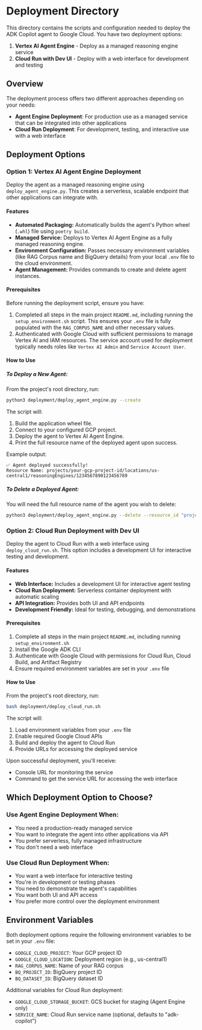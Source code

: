 # Deployment Directory

This directory contains the scripts and configuration needed to deploy the ADK Copilot agent to Google Cloud. You have two deployment options:

1. **Vertex AI Agent Engine** - Deploy as a managed reasoning engine service
2. **Cloud Run with Dev UI** - Deploy with a web interface for development and testing

## Overview

The deployment process offers two different approaches depending on your needs:

- **Agent Engine Deployment**: For production use as a managed service that can be integrated into other applications
- **Cloud Run Deployment**: For development, testing, and interactive use with a web interface

## Deployment Options

### Option 1: Vertex AI Agent Engine Deployment

Deploy the agent as a managed reasoning engine using `deploy_agent_engine.py`. This creates a serverless, scalable endpoint that other applications can integrate with.

#### Features

-   **Automated Packaging:** Automatically builds the agent's Python wheel (`.whl`) file using `poetry build`.
-   **Managed Service:** Deploys to Vertex AI Agent Engine as a fully managed reasoning engine.
-   **Environment Configuration:** Passes necessary environment variables (like RAG Corpus name and BigQuery details) from your local `.env` file to the cloud environment.
-   **Agent Management:** Provides commands to create and delete agent instances.

#### Prerequisites

Before running the deployment script, ensure you have:
1.  Completed all steps in the main project `README.md`, including running the `setup_environment.sh` script. This ensures your `.env` file is fully populated with the `RAG_CORPUS_NAME` and other necessary values.
2.  Authenticated with Google Cloud with sufficient permissions to manage Vertex AI and IAM resources. The service account used for deployment typically needs roles like `Vertex AI Admin` and `Service Account User`.

#### How to Use

##### To Deploy a New Agent:

From the project's root directory, run:

```bash
python3 deployment/deploy_agent_engine.py --create
```

The script will:
1.  Build the application wheel file.
2.  Connect to your configured GCP project.
3.  Deploy the agent to Vertex AI Agent Engine.
4.  Print the full resource name of the deployed agent upon success.

Example output:
```
✅ Agent deployed successfully!
Resource Name: projects/your-gcp-project-id/locations/us-central1/reasoningEngines/1234567890123456789
```

##### To Delete a Deployed Agent:

You will need the full resource name of the agent you wish to delete:

```bash
python3 deployment/deploy_agent_engine.py --delete --resource_id "projects/your-gcp-project-id/locations/us-central1/reasoningEngines/1234567890123456789"
```

### Option 2: Cloud Run Deployment with Dev UI

Deploy the agent to Cloud Run with a web interface using `deploy_cloud_run.sh`. This option includes a development UI for interactive testing and development.

#### Features

-   **Web Interface:** Includes a development UI for interactive agent testing
-   **Cloud Run Deployment:** Serverless container deployment with automatic scaling
-   **API Integration:** Provides both UI and API endpoints
-   **Development Friendly:** Ideal for testing, debugging, and demonstrations

#### Prerequisites

1. Complete all steps in the main project `README.md`, including running `setup_environment.sh`
2. Install the Google ADK CLI
3. Authenticate with Google Cloud with permissions for Cloud Run, Cloud Build, and Artifact Registry
4. Ensure required environment variables are set in your `.env` file

#### How to Use

From the project's root directory, run:

```bash
bash deployment/deploy_cloud_run.sh
```

The script will:
1. Load environment variables from your `.env` file
2. Enable required Google Cloud APIs
3. Build and deploy the agent to Cloud Run
4. Provide URLs for accessing the deployed service

Upon successful deployment, you'll receive:
- Console URL for monitoring the service
- Command to get the service URL for accessing the web interface

## Which Deployment Option to Choose?

### Use Agent Engine Deployment When:
- You need a production-ready managed service
- You want to integrate the agent into other applications via API
- You prefer serverless, fully managed infrastructure
- You don't need a web interface

### Use Cloud Run Deployment When:
- You want a web interface for interactive testing
- You're in development or testing phases
- You need to demonstrate the agent's capabilities
- You want both UI and API access
- You prefer more control over the deployment environment

## Environment Variables

Both deployment options require the following environment variables to be set in your `.env` file:

- `GOOGLE_CLOUD_PROJECT`: Your GCP project ID
- `GOOGLE_CLOUD_LOCATION`: Deployment region (e.g., us-central1)
- `RAG_CORPUS_NAME`: Name of your RAG corpus
- `BQ_PROJECT_ID`: BigQuery project ID
- `BQ_DATASET_ID`: BigQuery dataset ID

Additional variables for Cloud Run deployment:
- `GOOGLE_CLOUD_STORAGE_BUCKET`: GCS bucket for staging (Agent Engine only)
- `SERVICE_NAME`: Cloud Run service name (optional, defaults to "adk-copilot")